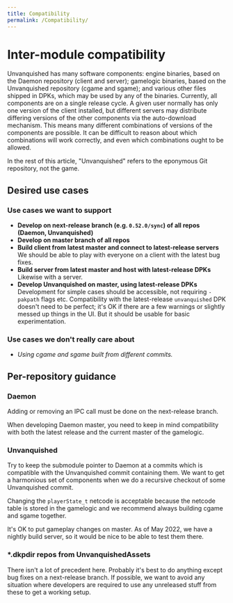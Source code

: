 ```yaml
---
title: Compatibility
permalink: /Compatibility/
---
```


# Inter-module compatibility

Unvanquished has many software components: engine binaries, based on the
Daemon repository (client and server); gamelogic binaries, based on the
Unvanquished repository (cgame and sgame); and various other files
shipped in DPKs, which may be used by any of the binaries. Currently,
all components are on a single release cycle. A given user normally has
only one version of the client installed, but different servers may
distribute differing versions of the other components via the
auto-download mechanism. This means many different combinations of
versions of the components are possible. It can be difficult to reason
about which combinations will work correctly, and even which
combinations ought to be allowed.

In the rest of this article, "Unvanquished" refers to the eponymous Git
repository, not the game.

## Desired use cases

### Use cases we want to support

- <b>Develop on next-release branch (e.g. `0.52.0/sync`) of all repos
  (Daemon, Unvanquished)</b>
- <b>Develop on master branch of all repos</b>
- <b>Build client from latest master and connect to latest-release
  servers</b>
  We should be able to play with everyone on a client with the latest
  bug fixes.
- <b>Build server from latest master and host with latest-release
  DPKs</b>
  Likewise with a server.
- <b>Develop Unvanquished on master, using latest-release DPKs</b>
  Development for simple cases should be accessible, not requiring
  `-pakpath` flags etc. Compatibility with the latest-release
  `unvanquished` DPK doesn't need to be perfect; it's OK if there are a
  few warnings or slightly messed up things in the UI. But it should be
  usable for basic experimentation.

### Use cases we don't really care about

- <i>Using cgame and sgame built from different commits.</i>

## Per-repository guidance

### Daemon

Adding or removing an IPC call must be done on the next-release branch.

When developing Daemon master, you need to keep in mind compatibility
with both the latest release and the current master of the gamelogic.

### Unvanquished

Try to keep the submodule pointer to Daemon at a commits which is
compatible with the Unvanquished commit containing them. We want to get
a harmonious set of components when we do a recursive checkout of some
Unvanquished commit.

Changing the `playerState_t` netcode is acceptable because the netcode
table is stored in the gamelogic and we recommend always building cgame
and sgame together.

It's OK to put gameplay changes on master. As of May 2022, we have a
nightly build server, so it would be nice to be able to test them there.

### \*.dkpdir repos from UnvanquishedAssets

There isn't a lot of precedent here. Probably it's best to do anything
except bug fixes on a next-release branch. If possible, we want to avoid
any situation where developers are required to use any unreleased stuff
from these to get a working setup.